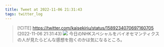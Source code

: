 ```yaml
---
title: Tweet at 2022-11-06 21:31:43
tags: twitter_log
---
```


> [!CITE] https://twitter.com/kaisekiriu/status/1589234070697160705 (2022-11-06 21:31:43)
> ![](https://twitter.com/kaisekiriu/status/1589234070697160705)
> 今日のNHKスペシャルをバイオセマンティクスの人が見たらどんな感想を抱くのかは気になるところ。
